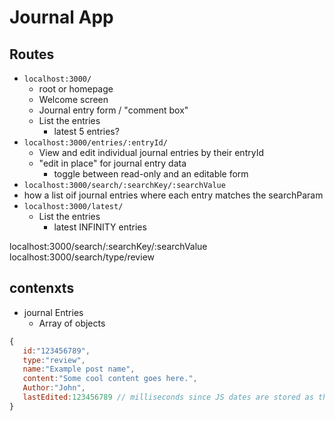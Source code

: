 # Journal App

## Routes 

- `localhost:3000/` 
	- root or homepage 
	- Welcome screen 
	- Journal entry form / "comment box"
	- List the entries 
		- latest 5 entries? 
- `localhost:3000/entries/:entryId/`
	- View and edit individual journal entries by their entryId
	- "edit in place" for journal entry data
		- toggle between read-only and an editable form 
- `localhost:3000/search/:searchKey/:searchValue`
 - how a list oif journal entries where each entry matches the searchParam
- `localhost:3000/latest/`
    - List the entries
        - latest INFINITY entries

localhost:3000/search/:searchKey/:searchValue
localhost:3000/search/type/review




 ## contenxts
 
 - journal Entries
    - Array of objects


 ```js
 {
    id:"123456789",
    type:"review",
    name:"Example post name",
    content:"Some cool content goes here.",
    Author:"John",
    lastEdited:123456789 // milliseconds since JS dates are stored as that internally
 }
 ```